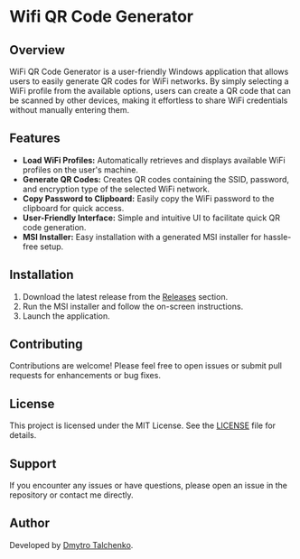 # Wifi QR Code Generator

## Overview
WiFi QR Code Generator is a user-friendly Windows application that allows users to easily generate QR codes for WiFi networks. By simply selecting a WiFi profile from the available options, users can create a QR code that can be scanned by other devices, making it effortless to share WiFi credentials without manually entering them.

## Features
- **Load WiFi Profiles:** Automatically retrieves and displays available WiFi profiles on the user's machine.
- **Generate QR Codes:** Creates QR codes containing the SSID, password, and encryption type of the selected WiFi network.
- **Copy Password to Clipboard:** Easily copy the WiFi password to the clipboard for quick access.
- **User-Friendly Interface:** Simple and intuitive UI to facilitate quick QR code generation.
- **MSI Installer:** Easy installation with a generated MSI installer for hassle-free setup.

## Installation
1. Download the latest release from the [Releases](https://github.com/Daymond1/Wifi-QR-Code-Generator/releases) section.
2. Run the MSI installer and follow the on-screen instructions.
3. Launch the application.

## Contributing
Contributions are welcome! Please feel free to open issues or submit pull requests for enhancements or bug fixes.

## License
This project is licensed under the MIT License. See the [LICENSE](https://github.com/Daymond1/Wifi-QR-Code-Generator?tab=License-1-ov-file) file for details.

## Support
If you encounter any issues or have questions, please open an issue in the repository or contact me directly.

## Author
Developed by [Dmytro Talchenko](https://github.com/Daymond1).
